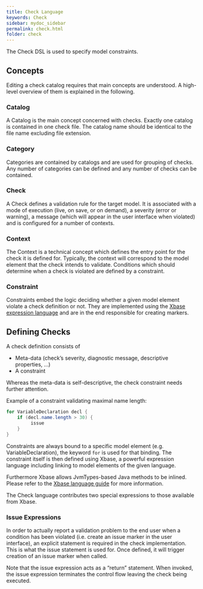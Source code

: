 ```yaml
---
title: Check Language
keywords: Check
sidebar: mydoc_sidebar
permalink: check.html
folder: check
---
```


The Check DSL is used to specify model constraints.

## Concepts

Editing a check catalog requires that main concepts are understood. A high-level overview of them is explained in the following.

### Catalog

A Catalog is the main concept concerned with checks. Exactly one catalog is contained in
one check file. The catalog name should be identical to the file name excluding file extension.

### Category

Categories are contained by catalogs and are used for grouping of checks.
Any number of categories can be defined and any number of checks can be contained.

### Check

A Check defines a validation rule for the target model.
It is associated with a mode of execution (live, on save, or on demand),
a severity (error or warning), a message (which will appear in the user interface when violated)
and is configured for a number of contexts.

### Context

The Context is a technical concept which defines the entry point for the check it is defined for.
Typically, the context will correspond to the model element that the check intends to validate.
Conditions which should determine when a check is violated are defined by a constraint.

### Constraint

Constraints embed the logic deciding whether a given model element violate a check definition or not.
They are implemented using the [Xbase expression language](https://wiki.eclipse.org/Xbase) and are in the end responsible for creating markers.

## Defining Checks

A check definition consists of

- Meta-data (check’s severity, diagnostic message, descriptive properties, ...)
- A constraint

Whereas the meta-data is self-descriptive, the check constraint needs further attention.

Example of a constraint validating maximal name length:

``` java
for VariableDeclaration decl {
    if (decl.name.length > 30) {
         issue
    }
}
```

Constraints are always bound to a specific model element (e.g. VariableDeclaration), the keyword `for` is used for that binding.
The constraint itself is then defined using Xbase, a powerful expression language including linking to model
elements of the given language.

Furthermore Xbase allows JvmTypes-based Java methods to be inlined.
Please refer to the [Xbase language guide](https://wiki.eclipse.org/Xbase) for more information.

The Check language contributes two special expressions to those available from Xbase.

### Issue Expressions

In order to actually report a validation problem to the end user when a condition has been violated
(i.e. create an issue marker in the user interface), an explicit statement is required in the check implementation.
This is what the issue statement is used for. Once defined, it will trigger creation of an issue marker when called.

Note that the issue expression acts as a “return” statement. When invoked, the issue expression terminates the control flow
leaving the check being executed.
